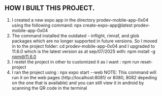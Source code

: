 ## HOW I BUILT THIS PROJECT.

1. 
   I created a new expo app in the directory prodev-mobile-app-0x04 using the following command: npx create-expo-app@latest prodev-mobile-app-0x04
2. 
   The command installed the outdated - inflight, rimraf, and glob packages which are no longer supported in future versions. So I moved in to the project folder: cd prodev-mobile-app-0x04
   and I upgraded to 11.6.0 which is the latest version as at sep/07/2025 with: npm install -g npm@11.6.0
3. 
   I restet the project in other to customized it as i want : npm run reset-project
4. 
   I ran the project using : npx expo start --web
   NOTE: This command will run it on the web pages (http://localhost:8081/ or 8080, 8082 depeding on the one that is available) and you can still view it in android by scanning the QR code in the terminal

